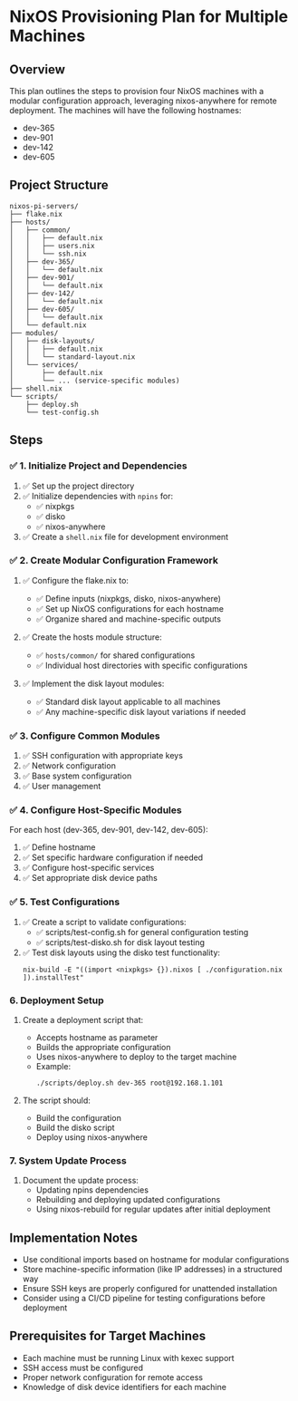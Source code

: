 # NixOS Provisioning Plan for Multiple Machines

## Overview

This plan outlines the steps to provision four NixOS machines with a modular configuration approach, leveraging nixos-anywhere for remote deployment. The machines will have the following hostnames:

- dev-365
- dev-901
- dev-142
- dev-605

## Project Structure

```
nixos-pi-servers/
├── flake.nix
├── hosts/
│   ├── common/
│   │   ├── default.nix
│   │   ├── users.nix
│   │   └── ssh.nix
│   ├── dev-365/
│   │   └── default.nix
│   ├── dev-901/
│   │   └── default.nix
│   ├── dev-142/
│   │   └── default.nix
│   ├── dev-605/
│   │   └── default.nix
│   └── default.nix
├── modules/
│   ├── disk-layouts/
│   │   ├── default.nix
│   │   └── standard-layout.nix
│   └── services/
│       ├── default.nix
│       └── ... (service-specific modules)
├── shell.nix
└── scripts/
    ├── deploy.sh
    └── test-config.sh
```

## Steps

### ✅ 1. Initialize Project and Dependencies

1. ✅ Set up the project directory
2. ✅ Initialize dependencies with `npins` for:
   - ✅ nixpkgs
   - ✅ disko
   - ✅ nixos-anywhere
3. ✅ Create a `shell.nix` file for development environment

### ✅ 2. Create Modular Configuration Framework

1. ✅ Configure the flake.nix to:

   - ✅ Define inputs (nixpkgs, disko, nixos-anywhere)
   - ✅ Set up NixOS configurations for each hostname
   - ✅ Organize shared and machine-specific outputs

2. ✅ Create the hosts module structure:

   - ✅ `hosts/common/` for shared configurations
   - ✅ Individual host directories with specific configurations

3. ✅ Implement the disk layout modules:
   - ✅ Standard disk layout applicable to all machines
   - ✅ Any machine-specific disk layout variations if needed

### ✅ 3. Configure Common Modules

1. ✅ SSH configuration with appropriate keys
2. ✅ Network configuration
3. ✅ Base system configuration
4. ✅ User management

### ✅ 4. Configure Host-Specific Modules

For each host (dev-365, dev-901, dev-142, dev-605):

1. ✅ Define hostname
2. ✅ Set specific hardware configuration if needed
3. ✅ Configure host-specific services
4. ✅ Set appropriate disk device paths

### ✅ 5. Test Configurations

1. ✅ Create a script to validate configurations:
   - ✅ scripts/test-config.sh for general configuration testing
   - ✅ scripts/test-disko.sh for disk layout testing
2. ✅ Test disk layouts using the disko test functionality:
   ```
   nix-build -E "((import <nixpkgs> {}).nixos [ ./configuration.nix ]).installTest"
   ```

### 6. Deployment Setup

1. Create a deployment script that:

   - Accepts hostname as parameter
   - Builds the appropriate configuration
   - Uses nixos-anywhere to deploy to the target machine
   - Example:
     ```sh
     ./scripts/deploy.sh dev-365 root@192.168.1.101
     ```

2. The script should:
   - Build the configuration
   - Build the disko script
   - Deploy using nixos-anywhere

### 7. System Update Process

1. Document the update process:
   - Updating npins dependencies
   - Rebuilding and deploying updated configurations
   - Using nixos-rebuild for regular updates after initial deployment

## Implementation Notes

- Use conditional imports based on hostname for modular configurations
- Store machine-specific information (like IP addresses) in a structured way
- Ensure SSH keys are properly configured for unattended installation
- Consider using a CI/CD pipeline for testing configurations before deployment

## Prerequisites for Target Machines

- Each machine must be running Linux with kexec support
- SSH access must be configured
- Proper network configuration for remote access
- Knowledge of disk device identifiers for each machine
